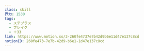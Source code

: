 ```yaml
---
class: skill
界力: 1530
tags:
  - ステプラス
  - ブレイク
  - ＋33
link: https://www.notion.so/3-260fe4737e7b42d9b6e11d47e137c8cd
notionID: 260fe473-7e7b-42d9-b6e1-1d47e137c8cd
---
```

